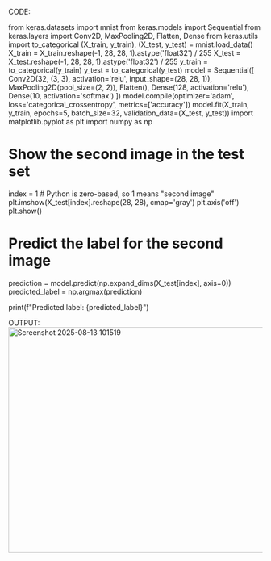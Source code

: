 CODE:

from keras.datasets import mnist 
from keras.models import Sequential 
from keras.layers import Conv2D, MaxPooling2D, Flatten, Dense 
from keras.utils import to_categorical 
(X_train, y_train), (X_test, y_test) = mnist.load_data() 
X_train = X_train.reshape(-1, 28, 28, 1).astype('float32') / 255 
X_test = X_test.reshape(-1, 28, 28, 1).astype('float32') / 255 
y_train = to_categorical(y_train) 
y_test = to_categorical(y_test) 
model = Sequential([ 
Conv2D(32, (3, 3), activation='relu', input_shape=(28, 28, 1)), 
MaxPooling2D(pool_size=(2, 2)), 
Flatten(), 
Dense(128, activation='relu'), 
Dense(10, activation='softmax') 
]) 
model.compile(optimizer='adam', loss='categorical_crossentropy', 
metrics=['accuracy']) 
model.fit(X_train, y_train, epochs=5, batch_size=32, validation_data=(X_test, 
y_test))
import matplotlib.pyplot as plt
import numpy as np

# Show the second image in the test set
index = 1  # Python is zero-based, so 1 means "second image"
plt.imshow(X_test[index].reshape(28, 28), cmap='gray')
plt.axis('off')
plt.show()

# Predict the label for the second image
prediction = model.predict(np.expand_dims(X_test[index], axis=0))
predicted_label = np.argmax(prediction)

print(f"Predicted label: {predicted_label}")

OUTPUT:
<img width="663" height="447" alt="Screenshot 2025-08-13 101519" src="https://github.com/user-attachments/assets/f785f069-9167-4b88-8336-44753d4560f8" />

